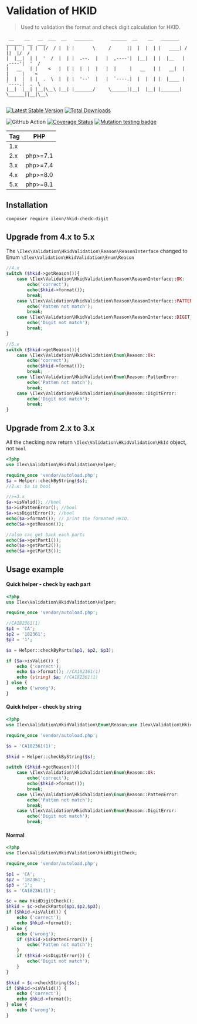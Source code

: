 # Validation of HKID
> Used to validation the format and check digit calculation for HKID. 

```
 __    __   __  ___  __   _______       ______  __    __   _______   ______  __  ___
|  |  |  | |  |/  / |  | |       \     /      ||  |  |  | |   ____| /      ||  |/  /
|  |__|  | |  '  /  |  | |  .--.  |   |  ,----'|  |__|  | |  |__   |  ,----'|  '  / 
|   __   | |    <   |  | |  |  |  |   |  |     |   __   | |   __|  |  |     |    <  
|  |  |  | |  .  \  |  | |  '--'  |   |  `----.|  |  |  | |  |____ |  `----.|  .  \ 
|__|  |__| |__|\__\ |__| |_______/     \______||__|  |__| |_______| \______||__|\__\
                                                                                    
```

[![Latest Stable Version](https://poser.pugx.org/ilexn/hkid-check-digit/v/stable)](https://packagist.org/packages/ilexn/hkid-check-digit)
[![Total Downloads](https://poser.pugx.org/ilexn/hkid-check-digit/downloads)](https://packagist.org/packages/ilexn/hkid-check-digit)

![GitHub Action](https://github.com/iLexN/HKID-Check-Digit/workflows/CI%20Check/badge.svg?branch=5.x)
[![Coverage Status](https://coveralls.io/repos/github/iLexN/HKID-Check-Digit/badge.svg?branch=5.x)](https://coveralls.io/github/iLexN/HKID-Check-Digit?branch=5.x)
[![Mutation testing badge](https://img.shields.io/endpoint?style=flat&url=https%3A%2F%2Fbadge-api.stryker-mutator.io%2Fgithub.com%2FiLexN%2FHKID-Check-Digit%2F5.x)](https://dashboard.stryker-mutator.io/reports/github.com/iLexN/HKID-Check-Digit/5.x)

| Tag | PHP      |
|-----|----------|
| 1.x |          |
| 2.x | php>=7.1 |
| 3.x | php>=7.4 |
| 4.x | php>=8.0 |
| 5.x | php>=8.1 |

## Installation
```sh
composer require ilexn/hkid-check-digit
```

## Upgrade from 4.x to 5.x
The `\Ilex\Validation\HkidValidation\Reason\ReasonInterface` changed to Enum `\Ilex\Validation\HkidValidation\Enum\Reason`
```php
//4.x
switch ($hkid->getReason()){
    case \Ilex\Validation\HkidValidation\Reason\ReasonInterface::OK:
        echo('correct');
        echo($hkid->format());
        break;
    case \Ilex\Validation\HkidValidation\Reason\ReasonInterface::PATTEN_ERROR:
        echo('Patten not match');
        break;
    case \Ilex\Validation\HkidValidation\Reason\ReasonInterface::DIGIT_ERROR:
        echo('Digit not match');
        break;
}

//5.x
switch ($hkid->getReason()){
    case \Ilex\Validation\HkidValidation\Enum\Reason::Ok:
        echo('correct');
        echo($hkid->format());
        break;
    case \Ilex\Validation\HkidValidation\Enum\Reason::PattenError:
        echo('Patten not match');
        break;
    case \Ilex\Validation\HkidValidation\Enum\Reason::DigitError:
        echo('Digit not match');
        break;
}
```

## Upgrade from 2.x to 3.x
All the checking now return `\Ilex\Validation\HkidValidation\HkId` object, not `bool`
```php
<?php
use Ilex\Validation\HkidValidation\Helper;

require_once 'vendor/autoload.php';
$a = Helper::checkByString($s);
//2.x: $a is bool

//>=3.x
$a->isValid(); //bool
$a->isPattenError(); //bool
$a->isDigitError(); //bool
echo($a->format()); // print the formated HKID.
echo($a->getReason());

//also can get back each parts
echo($a->getPart1());
echo($a->getPart2());
echo($a->getPart3());
```

## Usage example
#### Quick helper - check by each part
```php
<?php
use Ilex\Validation\HkidValidation\Helper;

require_once 'vendor/autoload.php';

//CA182361(1)
$p1 = 'CA';
$p2 = '182361';
$p3 = '1';

$a = Helper::checkByParts($p1, $p2, $p3);

if ($a->isValid()) {
    echo ('correct');
    echo $a->format(); //CA182361(1)
    echo (string) $a; //CA182361(1)
} else {
    echo ('wrong');
}
```
#### Quick helper - check by string

```php
<?php
use Ilex\Validation\HkidValidation\Enum\Reason;use Ilex\Validation\HkidValidation\Helper;

require_once 'vendor/autoload.php';

$s = 'CA182361(1)';

$hkid = Helper::checkByString($s);

switch ($hkid->getReason()){
    case \Ilex\Validation\HkidValidation\Enum\Reason::Ok:
        echo('correct');
        echo($hkid->format());
        break;
    case \Ilex\Validation\HkidValidation\Enum\Reason::PattenError:
        echo('Patten not match');
        break;
    case \Ilex\Validation\HkidValidation\Enum\Reason::DigitError:
        echo('Digit not match');
        break;
```
#### Normal 
```php
<?php
use Ilex\Validation\HkidValidation\HkidDigitCheck;

require_once 'vendor/autoload.php';

$p1 = 'CA';
$p2 = '182361';
$p3 = '1';
$s = 'CA182361(1)';

$c = new HkidDigitCheck();
$hkid = $c->checkParts($p1,$p2,$p3);
if ($hkid->isValid()) {
    echo ('correct');
    echo $hkid->format();
} else {
    echo ('wrong');
    if ($hkid->isPattenError()) {
        echo('Patten not match');
    }
    if ($hkid->isDigitError()) {
        echo('Digit not match');
    }
}

$hkid = $c->checkString($s);
if ($hkid->isValid()) {
    echo ('correct');
    echo $hkid->format();
} else {
    echo ('wrong');
}
```

